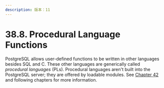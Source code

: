 ```yaml
---
description: 版本：11
---
```


# 38.8. Procedural Language Functions

PostgreSQL allows user-defined functions to be written in other languages besides SQL and C. These other languages are generically called _procedural languages_ \(PLs\). Procedural languages aren't built into the PostgreSQL server; they are offered by loadable modules. See [Chapter 42](https://www.postgresql.org/docs/11/xplang.html) and following chapters for more information.

